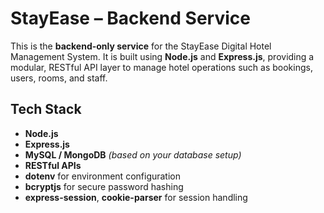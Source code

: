 # StayEase – Backend Service

This is the **backend-only service** for the StayEase Digital Hotel Management System. It is built using **Node.js** and **Express.js**, providing a modular, RESTful API layer to manage hotel operations such as bookings, users, rooms, and staff.



##  Tech Stack

- **Node.js**  
- **Express.js**  
- **MySQL / MongoDB** *(based on your database setup)*  
- **RESTful APIs**  
- **dotenv** for environment configuration  
- **bcryptjs** for secure password hashing  
- **express-session**, **cookie-parser** for session handling  


